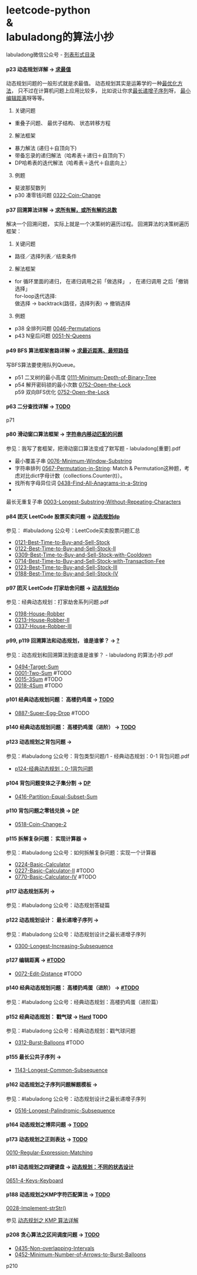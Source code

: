 # leetcode-python </br>& </br> labuladong的算法小抄

labuladong微信公众号 - [列表形式目录](https://mp.weixin.qq.com/s/AWsL7G89RtaHyHjRPNJENA)

#### p23 动态规划详解 -> <u>求最值</u><p>

动态规划问题的⼀般形式就是求最值。 动态规划其实是运筹学的⼀种<u>最优化⽅法</u>， 只不过在计算机问题上应⽤⽐较多， ⽐如说让你求<u>最⻓递增⼦序列</u>呀， <u>最⼩编辑距离</u>呀等等。

1) 关键问题

* 重叠⼦问题、 最优⼦结构、 状态转移⽅程<br/>

2) 解法框架

* 暴力解法 (递归＋自顶向下)<br/>
* 带备忘录的递归解法（哈希表＋递归＋自顶向下）<br/>
* DP哈希表的迭代解法（哈希表＋迭代＋自底向上）<br/>

3) 例题

* 斐波那契数列<br/>
* p30 凑零钱问题 [0322-Coin-Change](0322-Coin-Change/322.py)

#### p37 回溯算法详解 -> <u>求所有解，或所有解的总数</u><p>

解决⼀个回溯问题， 实际上就是⼀个决策树的遍历过程。 回溯算法的决策树遍历框架：

1) 关键问题

* 路径／选择列表／结束条件

2) 解法框架

* for 循环⾥⾯的递归， 在递归调⽤之前「做选择」 ， 在递归调⽤ 之后「撤销选择」<br/>
  for-loop迭代选择:<br/>
  做选择 -> backtrack(路径，选择列表) -> 撤销选择<br/>

3) 例题

* p38 全排列问题 [0046-Permutations](0046-Permutations/46.py)
* p43 N皇后问题 [0051-N-Queens](0051-N-Queens/51.py)

#### p49 BFS 算法框架套路详解 -> <u>求最近距离、最短路径</u><p>

写BFS算法要使用队列Queue。<br/>

* p51 二叉树的最小高度 [0111-Minimum-Depth-of-Binary-Tree](0111-Minimum-Depth-of-Binary-Tree/111.py)
* p54 解开密码锁的最小次数 [0752-Open-the-Lock](0752-Open-the-Lock/752.py) <br/>
  p59 双向BFS优化 [0752-Open-the-Lock](0752-Open-the-Lock/752-2.py) <br/>

#### p63 ⼆分查找详解 -> <u>TODO</u><p>

p71

#### p80 滑动窗⼝算法框架 -> <u>字符串内移动匹配的问题</u><p>

参见：我写了套框架，把滑动窗口算法变成了默写题 - labuladong[重要].pdf

* 最小覆盖子串 [0076-Minimum-Window-Substring](0076-Minimum-Window-Substring/76.py)
* 字符串排列 [0567-Permutation-in-String](0567-Permutation-in-String/567.py): Match &
  Permutation这种题，考虑对比dict字母计数（collections.Counter(t)）。
* 找所有字母异位词 [0438-Find-All-Anagrams-in-a-String](0438-Find-All-Anagrams-in-a-String/438.py)
*

最长无重复子串 [0003-Longest-Substring-Without-Repeating-Characters](0003-Longest-Substring-Without-Repeating-Characters/3.py)

#### p84 团灭 LeetCode 股票买卖问题 -> <u>动态规划dp</u><p>

参见： #labuladong 公众号：LeetCode买卖股票问题汇总

* [0121-Best-Time-to-Buy-and-Sell-Stock](0121-Best-Time-to-Buy-and-Sell-Stock/121.py)
* [0122-Best-Time-to-Buy-and-Sell-Stock-II](0122-Best-Time-to-Buy-and-Sell-Stock-II/122.py)
* [0309-Best-Time-to-Buy-and-Sell-Stock-with-Cooldown](0309-Best-Time-to-Buy-and-Sell-Stock-with-Cooldown/309.py)
* [0714-Best-Time-to-Buy-and-Sell-Stock-with-Transaction-Fee](0714-Best-Time-to-Buy-and-Sell-Stock-with-Transaction-Fee/714.py)
* [0123-Best-Time-to-Buy-and-Sell-Stock-III](0123-Best-Time-to-Buy-and-Sell-Stock-III/123.py)
* [0188-Best-Time-to-Buy-and-Sell-Stock-IV](0188-Best-Time-to-Buy-and-Sell-Stock-IV/188.py)

#### p97 团灭 LeetCode 打家劫舍问题 -> <u>动态规划dp</u><p>

参见：经典动态规划：打家劫舍系列问题.pdf

* [0198-House-Robber](0198-House-Robber/198.py)
* [0213-House-Robber-II](0213-House-Robber-II/213.py)
* [0337-House-Robber-III](0337-House-Robber-III/337.py)

#### p99, p119 回溯算法和动态规划， 谁是谁爹？ -> <u>?</u><p>

参见：动态规划和回溯算法到底谁是谁爹？ - labuladong 的算法小抄.pdf

* [0494-Target-Sum](0494-Target-Sum/494.py)
* [0001-Two-Sum](0001-Two-Sum/1.py) #TODO
* [0015-3Sum](0015-3Sum/15.py) #TODO
* [0018-4Sum](0018-4Sum/18.py) #TODO

#### p101 经典动态规划问题： ⾼楼扔鸡蛋 -> <u>TODO</u><p>

* [0887-Super-Egg-Drop](0887-Super-Egg-Drop/887.py) #TODO

#### p140 经典动态规划问题： ⾼楼扔鸡蛋（进阶） -> <u>TODO</u><p>

#### p123 动态规划之背包问题 -> <u></u><p>

参见：#labuladong 公众号：背包类型问题/1 - 经典动态规划：0-1 背包问题.pdf

* [p124-经典动态规划：0-1背包问题](p124-经典动态规划：0-1背包问题/solution.py)

#### p104 背包问题变体之⼦集分割 -> <u>DP</u><p>

* [0416-Partition-Equal-Subset-Sum](0416-Partition-Equal-Subset-Sum/416.py)

#### p110 背包问题之零钱兑换 -> <u>DP</u><p>

* [0518-Coin-Change-2](0518-Coin-Change-2/518.py)

#### p115 拆解复杂问题： 实现计算器 -> <u></u><p>

参见：#labuladong 公众号：如何拆解复杂问题：实现一个计算器

* [0224-Basic-Calculator](0224-Basic-Calculator/224.py)
* [0227-Basic-Calculator-II](0227-Basic-Calculator-II/227.py) #TODO
* [0770-Basic-Calculator-IV](0770-Basic-Calculator-IV/770.py) #TODO

#### p117 动态规划系列 -> <u></u><p>

参见：#labuladong 公众号：动态规划答疑篇

#### p122 动态规划设计： 最⻓递增⼦序列 -> <u></u><p>

参见：#labuladong 公众号：动态规划设计之最⻓递增⼦序列

* [0300-Longest-Increasing-Subsequence](0300-Longest-Increasing-Subsequence/300-1.py)

#### p127 编辑距离 -> <u>#TODO</u><p>

* [0072-Edit-Distance](0072-Edit-Distance/72.py) #TODO

#### p140 经典动态规划问题： ⾼楼扔鸡蛋（进阶） -> <u>#TODO</u><p>

参见：#labuladong 公众号：经典动态规划：高楼扔鸡蛋（进阶篇）

#### p152 经典动态规划： 戳⽓球 -> <u>Hard</u> TODO<p>

参见：#labuladong 公众号：经典动态规划：戳气球问题

* [0312-Burst-Balloons](0312-Burst-Balloons/312.py) #TODO

#### p155 最⻓公共⼦序列 -> <u></u><p>

* [1143-Longest-Common-Subsequence](1143-Longest-Common-Subsequence/1143-dp-table.py)

#### p162 动态规划之⼦序列问题解题模板 -> <u></u><p>

参见：#labuladong 公众号：动态规划设计之最⻓递增⼦序列

* [0516-Longest-Palindromic-Subsequence](0516-Longest-Palindromic-Subsequence/516.py)

#### p164 动态规划之博弈问题 -> <u>TODO</u><p>

#### p173 动态规划之正则表达 -> <u>TODO</u><p>

[0010-Regular-Expression-Matching](0010-Regular-Expression-Matching/10.py)

#### p181 动态规划之四键键盘 -> <u>动态规划：不同的状态设计</u><p>

[0651-4-Keys-Keyboard](0651-4-Keys-Keyboard/)

#### p188 动态规划之KMP字符匹配算法 -> <u>TODO</u><p>

[0028-Implement-strStr()](0028-Implement-strStr())

参见 [动态规划之 KMP 算法详解](https://mp.weixin.qq.com/s?__biz=MzAxODQxMDM0Mw==&mid=2247484731&idx=2&sn=d9d6b24c7f94d5e43e08666e82251984)

#### p208 贪⼼算法之区间调度问题 -> <u>TODO</u><p>

* [0435-Non-overlapping-Intervals](0435-Non-overlapping-Intervals)
* [0452-Minimum-Number-of-Arrows-to-Burst-Balloons](0452-Minimum-Number-of-Arrows-to-Burst-Balloons)

p210